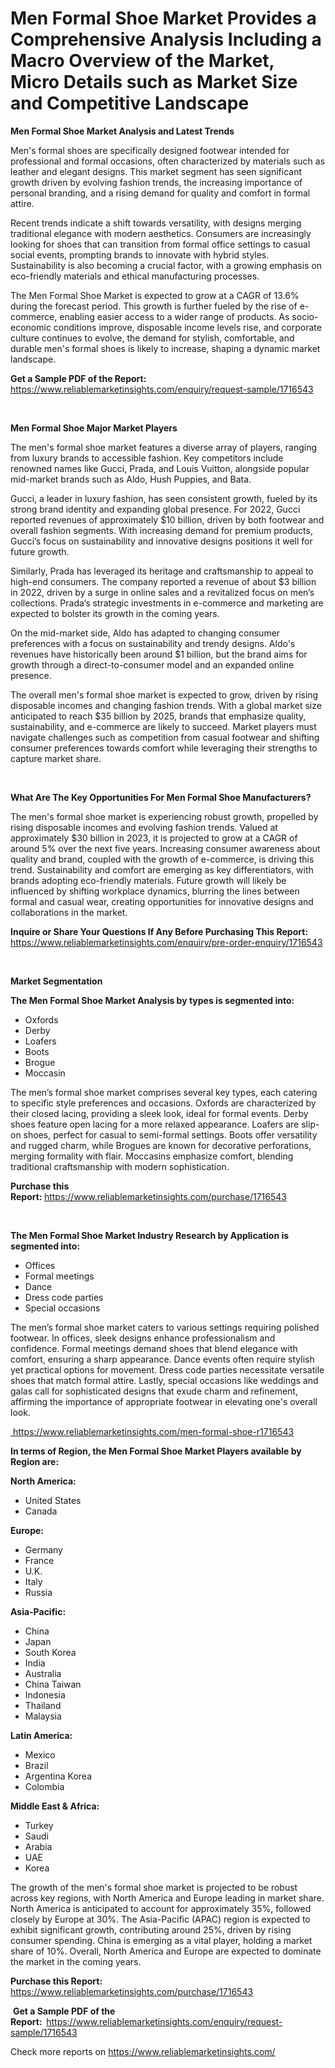 <p><h1>Men Formal Shoe Market Provides a Comprehensive Analysis Including a Macro Overview of the Market, Micro Details such as Market Size and Competitive Landscape</h1></p><p><strong>Men Formal Shoe Market Analysis and Latest Trends</strong></p>
<p><p>Men's formal shoes are specifically designed footwear intended for professional and formal occasions, often characterized by materials such as leather and elegant designs. This market segment has seen significant growth driven by evolving fashion trends, the increasing importance of personal branding, and a rising demand for quality and comfort in formal attire.</p><p>Recent trends indicate a shift towards versatility, with designs merging traditional elegance with modern aesthetics. Consumers are increasingly looking for shoes that can transition from formal office settings to casual social events, prompting brands to innovate with hybrid styles. Sustainability is also becoming a crucial factor, with a growing emphasis on eco-friendly materials and ethical manufacturing processes.</p><p>The Men Formal Shoe Market is expected to grow at a CAGR of 13.6% during the forecast period. This growth is further fueled by the rise of e-commerce, enabling easier access to a wider range of products. As socio-economic conditions improve, disposable income levels rise, and corporate culture continues to evolve, the demand for stylish, comfortable, and durable men's formal shoes is likely to increase, shaping a dynamic market landscape.</p></p>
<p><strong>Get a Sample PDF of the Report:&nbsp;</strong> <a href="https://www.reliablemarketinsights.com/enquiry/request-sample/1716543?utm_campaign=1938&utm_medium=2&utm_source=Github&utm_content=ia&utm_term=12012025&utm_id=men-formal-shoe">https://www.reliablemarketinsights.com/enquiry/request-sample/1716543</a></p>
<p>&nbsp;</p>
<p><strong>Men Formal Shoe Major Market Players</strong></p>
<p><p>The men's formal shoe market features a diverse array of players, ranging from luxury brands to accessible fashion. Key competitors include renowned names like Gucci, Prada, and Louis Vuitton, alongside popular mid-market brands such as Aldo, Hush Puppies, and Bata. </p><p>Gucci, a leader in luxury fashion, has seen consistent growth, fueled by its strong brand identity and expanding global presence. For 2022, Gucci reported revenues of approximately $10 billion, driven by both footwear and overall fashion segments. With increasing demand for premium products, Gucci’s focus on sustainability and innovative designs positions it well for future growth.</p><p>Similarly, Prada has leveraged its heritage and craftsmanship to appeal to high-end consumers. The company reported a revenue of about $3 billion in 2022, driven by a surge in online sales and a revitalized focus on men’s collections. Prada’s strategic investments in e-commerce and marketing are expected to bolster its growth in the coming years.</p><p>On the mid-market side, Aldo has adapted to changing consumer preferences with a focus on sustainability and trendy designs. Aldo's revenues have historically been around $1 billion, but the brand aims for growth through a direct-to-consumer model and an expanded online presence.</p><p>The overall men's formal shoe market is expected to grow, driven by rising disposable incomes and changing fashion trends. With a global market size anticipated to reach $35 billion by 2025, brands that emphasize quality, sustainability, and e-commerce are likely to succeed. Market players must navigate challenges such as competition from casual footwear and shifting consumer preferences towards comfort while leveraging their strengths to capture market share.</p></p>
<p>&nbsp;</p>
<p><strong>What Are The Key Opportunities For Men Formal Shoe Manufacturers?</strong></p>
<p><p>The men's formal shoe market is experiencing robust growth, propelled by rising disposable incomes and evolving fashion trends. Valued at approximately $30 billion in 2023, it is projected to grow at a CAGR of around 5% over the next five years. Increasing consumer awareness about quality and brand, coupled with the growth of e-commerce, is driving this trend. Sustainability and comfort are emerging as key differentiators, with brands adopting eco-friendly materials. Future growth will likely be influenced by shifting workplace dynamics, blurring the lines between formal and casual wear, creating opportunities for innovative designs and collaborations in the market.</p></p>
<p><strong>Inquire or Share Your Questions If Any Before Purchasing This Report:</strong> <a href="https://www.reliablemarketinsights.com/enquiry/pre-order-enquiry/1716543?utm_campaign=1938&utm_medium=2&utm_source=Github&utm_content=ia&utm_term=12012025&utm_id=men-formal-shoe">https://www.reliablemarketinsights.com/enquiry/pre-order-enquiry/1716543</a></p>
<p>&nbsp;</p>
<p><strong>Market Segmentation</strong></p>
<p><strong>The Men Formal Shoe Market Analysis by types is segmented into:</strong></p>
<p><ul><li>Oxfords</li><li>Derby</li><li>Loafers</li><li>Boots</li><li>Brogue</li><li>Moccasin</li></ul></p>
<p><p>The men’s formal shoe market comprises several key types, each catering to specific style preferences and occasions. Oxfords are characterized by their closed lacing, providing a sleek look, ideal for formal events. Derby shoes feature open lacing for a more relaxed appearance. Loafers are slip-on shoes, perfect for casual to semi-formal settings. Boots offer versatility and rugged charm, while Brogues are known for decorative perforations, merging formality with flair. Moccasins emphasize comfort, blending traditional craftsmanship with modern sophistication.</p></p>
<p><strong>Purchase this Report:&nbsp;</strong><a href="https://www.reliablemarketinsights.com/purchase/1716543?utm_campaign=1938&utm_medium=2&utm_source=Github&utm_content=ia&utm_term=12012025&utm_id=men-formal-shoe">https://www.reliablemarketinsights.com/purchase/1716543</a></p>
<p>&nbsp;</p>
<p><strong>The Men Formal Shoe Market Industry Research by Application is segmented into:</strong></p>
<p><ul><li>Offices</li><li>Formal meetings</li><li>Dance</li><li>Dress code parties</li><li>Special occasions</li></ul></p>
<p><p>The men’s formal shoe market caters to various settings requiring polished footwear. In offices, sleek designs enhance professionalism and confidence. Formal meetings demand shoes that blend elegance with comfort, ensuring a sharp appearance. Dance events often require stylish yet practical options for movement. Dress code parties necessitate versatile shoes that match formal attire. Lastly, special occasions like weddings and galas call for sophisticated designs that exude charm and refinement, affirming the importance of appropriate footwear in elevating one's overall look.</p></p>
<p><a href="https://www.reliablemarketinsights.com/men-formal-shoe-r1716543?utm_campaign=1938&utm_medium=2&utm_source=Github&utm_content=ia&utm_term=12012025&utm_id=men-formal-shoe">&nbsp;https://www.reliablemarketinsights.com/men-formal-shoe-r1716543</a></p>
<p><strong>In terms of Region, the Men Formal Shoe Market Players available by Region are:</strong></p>
<p>
    <p> <strong> North America: </strong>
        <ul>
            <li>United States</li>
            <li>Canada</li>
        </ul>
        </p> 
    <p> <strong> Europe: </strong>
        <ul>
            <li>Germany</li>
            <li>France</li>
            <li>U.K.</li>
            <li>Italy</li>
            <li>Russia</li>
        </ul>
        </p> 
    <p> <strong> Asia-Pacific: </strong>
        <ul>
            <li>China</li>
            <li>Japan</li>
            <li>South Korea</li>
            <li>India</li>
            <li>Australia</li>
            <li>China Taiwan</li>
            <li>Indonesia</li>
            <li>Thailand</li>
            <li>Malaysia</li>
        </ul>
        </p> 
    <p> <strong> Latin America: </strong>
        <ul>
            <li>Mexico</li>
            <li>Brazil</li>
            <li>Argentina Korea</li>
            <li>Colombia</li>
        </ul>
        </p> 
    <p> <strong> Middle East & Africa: </strong>
        <ul>
            <li>Turkey</li>
            <li>Saudi</li>
            <li>Arabia</li>
            <li>UAE</li>
            <li>Korea</li>
        </ul>
    </p>
    </p>
<p><p>The growth of the men's formal shoe market is projected to be robust across key regions, with North America and Europe leading in market share. North America is anticipated to account for approximately 35%, followed closely by Europe at 30%. The Asia-Pacific (APAC) region is expected to exhibit significant growth, contributing around 25%, driven by rising consumer spending. China is emerging as a vital player, holding a market share of 10%. Overall, North America and Europe are expected to dominate the market in the coming years.</p></p>
<p><strong>Purchase this Report: </strong><a href="https://www.reliablemarketinsights.com/purchase/1716543?utm_campaign=1938&utm_medium=2&utm_source=Github&utm_content=ia&utm_term=12012025&utm_id=men-formal-shoe">https://www.reliablemarketinsights.com/purchase/1716543</a></p>
<p>&nbsp;<strong>Get a Sample PDF of the Report:&nbsp;&nbsp;</strong><a href="https://www.reliablemarketinsights.com/enquiry/request-sample/1716543?utm_campaign=1938&utm_medium=2&utm_source=Github&utm_content=ia&utm_term=12012025&utm_id=men-formal-shoe">https://www.reliablemarketinsights.com/enquiry/request-sample/1716543</a></p>
<p><strong></strong></p>
<p>Check more reports on <a href="https://www.reliablemarketinsights.com/?utm_campaign=1938&utm_medium=2&utm_source=Github&utm_content=ia&utm_term=12012025&utm_id=men-formal-shoe">https://www.reliablemarketinsights.com/</a></p>